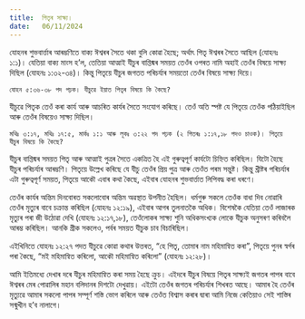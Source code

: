 ```yaml
---
title:  পিতৃৰ সাক্ষ্য।
date:   06/11/2024
---
```


যোহনৰ শুভবাৰ্ত্তাৰ আৰম্ভণিতে বাক্য ঈশ্বৰৰ সৈতে থকা বুলি কোৱা হৈছে; অৰ্থাৎ পিতৃ ঈশ্বৰৰ সৈতে আছিল (যোহনঃ ১:১)। যেতিয়া বাক্য মাংস হ’ল, তেতিয়া আত্মাই যীচুৰ বাপ্তিষ্মৰ সময়ত তেওঁৰ ওপৰত নামি অহাই তেওঁৰ বিষয়ে সাক্ষ্য দিছিল (যোহনঃ ১:৩২-৩৪)। কিন্তু পিতৃয়ে যীচুৰ জগতত পৰিচৰ্যাৰ সময়তো তেওঁৰ বিষয়ে সাক্ষ্য দিয়ে।

`যোহন ৫:৩৬-৩৮ পদ পঢ়ক। যীচুৱে ইয়াত পিতৃৰ বিষয়ে কি কৈছে?`

যীচুৱে পিতৃক তেওঁ কৰা কাৰ্য আৰু আচৰিত কাৰ্যৰ সৈতে সংযোগ কৰিছে। তেওঁ অতি স্পষ্ট যে পিতৃয়ে তেওঁক পঠিয়াইছিল আৰু তেওঁৰ বিষয়েও সাক্ষ্য দিছিল।

`মথিঃ ৩:১৭, মথিঃ ১৭:৫, মাৰ্কঃ ১:১ আৰু লূকঃ ৩:২২ পদ পঢ়ক (২ পিতৰঃ ১:১৭,১৮ পদও চাওক)। পিতৃয়ে যীচুৰ বিষয়ে কি কৈছে?`

যীচুৰ বাপ্তিষ্মৰ সময়ত পিতৃ আৰু আত্মাই পুত্ৰৰ সৈতে একত্ৰিত হৈ এই গুৰুত্বপূৰ্ণ কাৰ্যটো চিহ্নিত কৰিছিল। যিটো হৈছে যীচুৰ পৰিচৰ্যাৰ আৰম্ভণি। পিতৃয়ে উল্লেখ কৰিছে যে যীচু তেওঁৰ প্ৰিয় পুত্ৰ আৰু তেওঁত পৰম সন্তুষ্ট। কিন্তু খ্ৰীষ্টৰ পৰিচৰ্যাৰ এটা গুৰুত্বপূৰ্ণ সময়ত, পিতৃয়ে আকৌ এবাৰ কথা কৈছে, এইবাৰ যোহনৰ শুভবাৰ্ত্তাত লিপিবদ্ধ কৰা ধৰণে।

তেওঁৰ কাৰ্যৰ অন্তিম দিনবোৰত সকলোবোৰ অন্তিম অৱস্থাত উপনীত হৈছিল। ধৰ্মগুৰু সকলে তেওঁক বাধা দিব নোৱাৰি তেওঁৰ মৃত্যুৰ বাবে চক্ৰান্ত কৰিছিল (যোহনঃ ১২:১৯), এইবাৰ আগৰ তুলনাতকৈ অধিক। বিশেষকৈ যেতিয়া তেওঁ লাজাৰক মৃত্যুৰ পৰা জী উঠোৱা দেখি (যোহনঃ ১২:১৭,১৮), তেওঁলোকৰ সাক্ষ্য শুনি অধিকসংখ্যক লোকে যীচুক অনুসৰণ কৰিবলৈ আৰম্ভ কৰিছিল। আনকি গ্ৰীক সকলেও, পৰ্বৰ সময়ত যীচুক চাব বিচাৰিছিল।

এইখিনিতে যোহনঃ ১২:২৭ পদত যীচুৱে কোৱা কথাৰ উত্তৰত, “হে পিতৃ, তোমাৰ নাম মহিমান্বিত কৰা”, পিতৃয়ে পুনৰ স্বৰ্গৰ পৰা কৈছে, “মই মহিমান্বিত কৰিলো, আকৌ মহিমান্বিত কৰিলো” (যোহনঃ ১২:২৮)।

আমি ইতিমধ্যে দেখাৰ দৰে যীচুৰ মহিমান্বিত কৰা সময় হৈছে ক্ৰুচ। এইদৰে যীচুৰ বিষয়ে পিতৃৰ সাক্ষ্যই জগতৰ পাপৰ বাবে ঈশ্বৰৰ মেৰ পোৱালিৰ মহান বলিদানৰ দিশটো দেখুৱায়। এইটো তেওঁৰ জগতৰ পৰিচৰ্যাৰ শিখৰত আছে। আমাৰ হৈ তেওঁৰ মৃত্যুৱে আমাৰ সকলো পাপৰ সম্পূৰ্ণ শস্তি ভোগ কৰিলে আৰু তেওঁত বিশ্বাস কৰাৰ দ্বাৰা আমি নিজে কেতিয়াও সেই শাস্তিৰ সন্মুখীন হ’ব নালাগে।